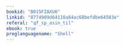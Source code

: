 ```yaml
---
bookid: "B015FZAXU6"
linkid: "8774909d64110a84ac68befdbe64583e"
referal: "qf_sp_asin_til"
ebook: true
proglanguagename: "Shell"
---
```

